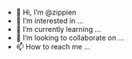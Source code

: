 - 👋 Hi, I’m @zippien
- 👀 I’m interested in ...
- 🌱 I’m currently learning ...
- 💞️ I’m looking to collaborate on ...
- 📫 How to reach me ...
 
<!---
zippien/zippien is a ✨ special ✨ repository because its `README.md` (this file) appears on your GitHub profile.
You can click the Preview link to take a look at your changes.
--->
